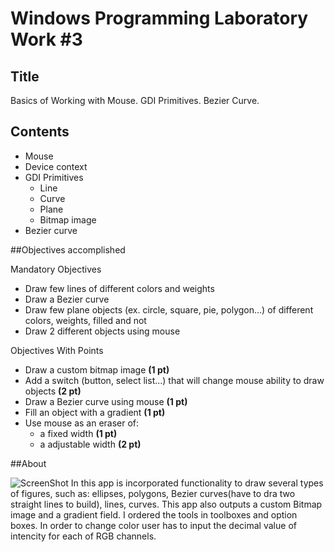 # Windows Programming Laboratory Work #3

## Title
Basics of Working with Mouse. GDI Primitives. Bezier Curve.

## Contents
* Mouse
* Device context
* GDI Primitives
  * Line
  * Curve
  * Plane
  * Bitmap image
* Bezier curve

##Objectives accomplished

Mandatory Objectives
* Draw few lines of different colors and weights
* Draw a Bezier curve
* Draw few plane objects (ex. circle, square, pie, polygon...) of different colors, weights, filled and not
* Draw 2 different objects using mouse

Objectives With Points
* Draw a custom bitmap image **(1 pt)**
* Add a switch (button, select list...) that will change mouse ability to draw objects **(2 pt)**
* Draw a Bezier curve using mouse **(1 pt)**
* Fill an object with a gradient **(1 pt)**
* Use mouse as an eraser of:
  * a fixed width **(1 pt)**
  * a adjustable width **(2 pt)**

##About

![ScreenShot](http://i.imgur.com/f029Yqu.png?1)
In this app is incorporated functionality to draw several types of figures, such as: ellipses, polygons, Bezier curves(have to dra two straight lines to build), lines, curves.
This app also outputs a custom Bitmap image and a gradient field. I ordered the tools in toolboxes and option boxes. In order to change color user has to input the decimal value of intencity for each of RGB channels.